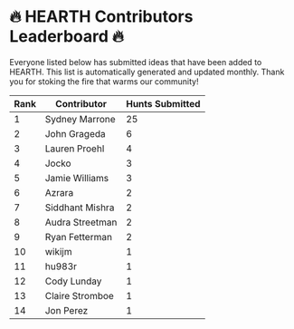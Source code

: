 # 🔥 HEARTH Contributors Leaderboard 🔥

Everyone listed below has submitted ideas that have been added to HEARTH. This list is automatically generated and updated monthly. Thank you for stoking the fire that warms our community!

| Rank | Contributor | Hunts Submitted |
|------|-------------|-----------------|
| 1 | Sydney Marrone | 25 |
| 2 | John Grageda | 6 |
| 3 | Lauren Proehl | 4 |
| 4 | Jocko | 3 |
| 5 | Jamie Williams | 3 |
| 6 | Azrara | 2 |
| 7 | Siddhant Mishra | 2 |
| 8 | Audra Streetman | 2 |
| 9 | Ryan Fetterman | 2 |
| 10 | wikijm | 1 |
| 11 | hu983r | 1 |
| 12 | Cody Lunday | 1 |
| 13 | Claire Stromboe | 1 |
| 14 | Jon Perez | 1 |
